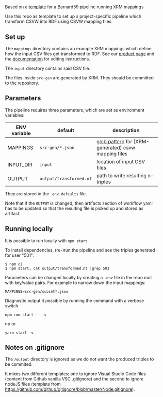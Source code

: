 #

Based on a [template](https://github.com/mchlrch/xrm-csvw-workflow-playground) for a Barnard59 pipeline running XRM mappings 

Use this repo as template to set up a project-specific pipeline which transform CSVW into RDF using CSVW mapping files.

## Set up

The `mappings` directory contains an example XRM mappings which define how the input CSV files get transformed to RDF. See our [product page](https://zazuko.com/products/expressive-rdf-mapper/) and the [documentation](https://github.com/zazuko/expressive-rdf-mapper) for editing instructions.

The `input` directory contains said CSV file.

The files inside `src-gen` are generated by XRM. They should be committed to the repository.

## Parameters

The pipeline requires three parameters, which are set as environment variables:

| ENV variable | default | description |
| -- | -- | -- |
| MAPPINGS | `src-gen/*.json` | [glob pattern](https://www.npmjs.com/package/glob) for (XRM-generated) csvw mapping files |
| INPUT_DIR | `input` | location of input CSV files |
| OUTPUT | `output/transformed.nt` | path to write resulting n-triples |

They are stored in the `.env.defaults` file.

Note that if the `OUTPUT` is changed, then artifacts section of workflow yaml has to be updated so that the resulting file is picked up and stored as artifact.

## Running locally

It is possible to run locally with `npm start`.

To install dependencies, (re-)run the pipeline and see the triples generated for user "501":

```
$ npm ci
$ npm start; cat output/transformed.nt |grep 501
```

Parameters can be changed locally by creating a `.env` file in the repo root with key/value pairs. For example to narrow down the input mappings:

```
MAPPINGS=src-gen/subset*.json
```

Diagnostic output it possible by running the command with a verbose switch

```
npm run start -- -v
```
np
or

```
yarn start -v
```
## Notes on .gitignore

The `/output` directory is ignored as we do not want the produced triples to be commited. 

It mixes two different templates: one to ignore Visual Studio Code files (content from Github vanilla VSC .gitignore) and the second to ignore nodeJS files (template from https://github.com/github/gitignore/blob/master/Node.gitignore).
